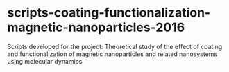# scripts-coating-functionalization-magnetic-nanoparticles-2016
Scripts developed for the project: Theoretical study of the effect of coating and functionalization of magnetic nanoparticles and related nanosystems using molecular dynamics
